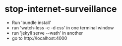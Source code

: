 stop-internet-surveillance
==========================

- Run 'bundle install'
- run 'watch-less -c -d css' in one terminal window
- run 'jekyll serve --wath' in another
- go to http://localhost:4000
